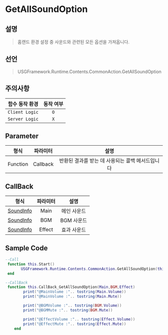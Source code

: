 # GetAllSoundOption
## 설명
> 홈랜드 환경 설정 중 사운드와 관련된 모든 옵션을 가져옵니다.
## 선언
> USGFramework.Runtime.Contents.CommonAction.GetAllSoundOption
## 주의사항
|    **함수 동작 환경**    | **동작 여부** |
|:------------------:|:---------:|
| ```Client Logic``` |  ```O```  |
| ```Server Logic``` |  ```X```  |
## Parameter
|  **형식**   | **파라미터** |           **설명**            |
|:---------:|:--------:|:---------------------------:|
| Function  | Callback | 반환된 결과를 받는 데 사용되는 콜백 메서드입니다 |
## CallBack
|          **형식**           | **파라미터** | **설명**  |
|:-------------------------:|:--------:|:-------:|
| [SoundInfo](SoundInfo.md) |   Main   | 메인 사운드  |
| [SoundInfo](SoundInfo.md) |   BGM    | BGM 사운드 |
| [SoundInfo](SoundInfo.md) |  Effect  | 효과 사운드  |

## Sample Code
```lua
--Call
 function this.Start()
       USGFramework.Runtime.Contents.CommonAction.GetAllSoundOption(this.CallBack_GetAllSoundOption)
 end
```

```lua
--CallBack
 function this.CallBack_GetAllSoundOption(Main,BGM,Effect)
        print("@MainVolume :".. tostring(Main.Volume))
        print("@MainVolume :".. tostring(Main.Mute))

        print("@BGMVolume :".. tostring(BGM.Volume))
        print("@BGMMute :".. tostring(BGM.Mute))

        print("@EffectVolume :".. tostring(Effect.Volume))
        print("@EffectMute :".. tostring(Effect.Mute))
    end
```

